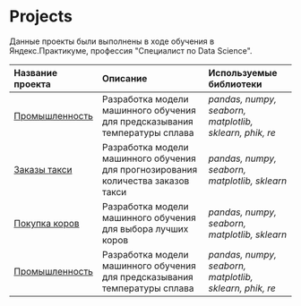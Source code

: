 # Projects

Данные проекты были выполнены в ходе обучения в Яндекс.Практикуме, профессия "Специалист по Data Science".

| Название проекта | Описание | Используемые библиотеки | 
| :---------------------- | :---------------------- | :---------------------- |
| [Промышленность](Industry_project) | Разработка модели машинного обучения для предсказывания температуры сплава | *pandas, numpy, seaborn, matplotlib, sklearn, phik, re* |
| [Заказы такси](Order_taxi_projects) | Разработка модели машинного обучения для прогнозирования количества заказов такси | *pandas, numpy, seaborn, matplotlib, sklearn* |
| [Покупка коров](Cow_buy_project) | Разработка модели машинного обучения для выбора лучших коров | *pandas, numpy, seaborn, matplotlib, sklearn* |
| [Промышленность](Industry_project) | Разработка модели машинного обучения для предсказывания температуры сплава | *pandas, numpy, seaborn, matplotlib, sklearn, phik, re* |
